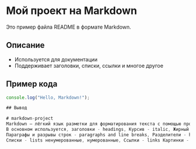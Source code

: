 
# Мой проект на Markdown

Это пример файла README в формате Markdown.

## Описание

- Используется для документации
- Поддерживает заголовки, списки, ссылки и многое другое

## Пример кода

```javascript
console.log("Hello, Markdown!");

## Вывод

# markdown-project
Markdown — лёгкий язык разметки для форматирования текста с помощью простых символов, используемый для создания структурированных документов, заметок и веб-контента.
В основном используется, заголовки - headings, Курсив - italic, Жирный текст - bold, Жирный курсив - bold and italic,
Параграфы и разрывы строк - paragraphs and line breaks, Разделители - horizontal rules, Цитаты - blockquotes,
Списки - lists ненумерованные, нумерованные, Ссылки - links Картинки - images и т.д.

